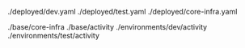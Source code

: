 ./deployed/dev.yaml
./deployed/test.yaml
./deployed/core-infra.yaml

./base/core-infra
./base/activity
./environments/dev/activity
./environments/test/activity
